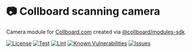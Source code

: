# 📷 Collboard scanning camera

Camera module for [Collboard.com](https://collboard.com/) created via [@collboard/modules-sdk](https://www.npmjs.com/package/@collboard/modules-sdk).

<!--Badges-->

[![License](https://img.shields.io/github/license/hejny/collboard-camera.svg?style=flat)](https://raw.githubusercontent.com/hejny/collboard-camera/master/LICENSE)
[![Test](https://github.com/hejny/collboard-camera/actions/workflows/test.yml/badge.svg)](https://github.com/hejny/collboard-camera/actions/workflows/test.yml)
[![Lint](https://github.com/hejny/collboard-camera/actions/workflows/lint.yml/badge.svg)](https://github.com/hejny/collboard-camera/actions/workflows/lint.yml)
[![Known Vulnerabilities](https://snyk.io/test/github/hejny/collboard-camera/badge.svg)](https://snyk.io/test/github/hejny/collboard-camera)
[![Issues](https://img.shields.io/github/issues/hejny/collboard-camera.svg?style=flat)](https://github.com/hejny/collboard-camera/issues)

<!--/Badges-->
